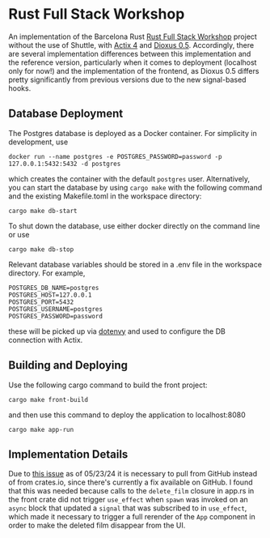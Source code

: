 # Rust Full Stack Workshop

An implementation of the Barcelona Rust [Rust Full Stack Workshop](https://bcnrust.github.io/devbcn-workshop/index.html) project
without the use of Shuttle, with [Actix 4](https://actix.rs/) and [Dioxus 0.5](https://dioxuslabs.com/). Accordingly, there are several implementation differences between
this implementation and the reference version, particularly when it comes to deployment (localhost only for now!) and the implementation of the frontend,
as Dioxus 0.5 differs pretty significantly from previous versions due to the new signal-based hooks.

## Database Deployment

The Postgres database is deployed as a Docker container. For simplicity in development, use

```shell
docker run --name postgres -e POSTGRES_PASSWORD=password -p 127.0.0.1:5432:5432 -d postgres
```

which creates the container with the default `postgres` user. Alternatively, you can start
the database by using `cargo make` with the following command and the existing Makefile.toml
in the workspace directory:
```shell
cargo make db-start
```

To shut down the database, use either docker directly on the command line or use 
```shell
cargo make db-stop
```

Relevant database variables should be stored in a .env file in the workspace directory. For example,

```
POSTGRES_DB_NAME=postgres
POSTGRES_HOST=127.0.0.1
POSTGRES_PORT=5432
POSTGRES_USERNAME=postgres
POSTGRES_PASSWORD=password
```

these will be picked up via [dotenvy](https://github.com/allan2/dotenvy) and used to configure the DB
connection with Actix. 

## Building and Deploying

Use the following cargo command to build the front project:

```shell
cargo make front-build
```

and then use this command to deploy the application to localhost:8080

```shell
cargo make app-run
```

## Implementation Details

Due to [this issue](https://github.com/DioxusLabs/dioxus/issues/2307) as of 05/23/24 it is necessary to pull from GitHub 
instead of from crates.io, since there's currently a fix available on GitHub. I found that this was needed because
calls to the `delete_film` closure in app.rs in the front crate did not trigger `use_effect` when `spawn` was invoked on
an `async` block that updated a `signal` that was subscribed to in `use_effect`, which made it necessary to trigger a full
rerender of the `App` component in order to make the deleted film disappear from the UI.